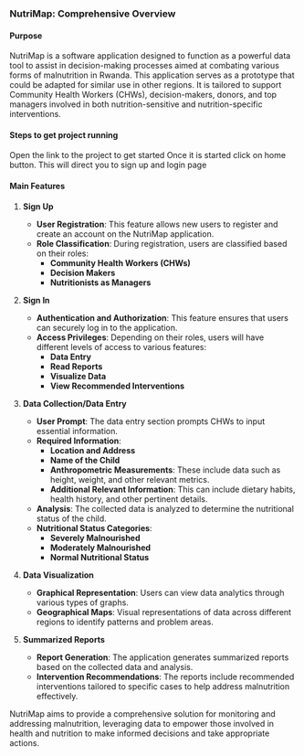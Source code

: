 
### NutriMap: Comprehensive Overview

#### Purpose
NutriMap is a software application designed to function as a powerful data tool to assist in decision-making processes aimed at combating various forms of malnutrition in Rwanda. This application serves as a prototype that could be adapted for similar use in other regions. It is tailored to support Community Health Workers (CHWs), decision-makers, donors, and top managers involved in both nutrition-sensitive and nutrition-specific interventions.

#### Steps to get project running

Open the link to the project to get started
Once it is started click on home button. This will direct you to sign up and login page

#### Main Features

1. **Sign Up**
   - **User Registration**: This feature allows new users to register and create an account on the NutriMap application.
   - **Role Classification**: During registration, users are classified based on their roles:
     - **Community Health Workers (CHWs)**
     - **Decision Makers**
     - **Nutritionists as Managers**

2. **Sign In**
   - **Authentication and Authorization**: This feature ensures that users can securely log in to the application.
   - **Access Privileges**: Depending on their roles, users will have different levels of access to various features:
     - **Data Entry**
     - **Read Reports**
     - **Visualize Data**
     - **View Recommended Interventions**

3. **Data Collection/Data Entry**
   - **User Prompt**: The data entry section prompts CHWs to input essential information.
   - **Required Information**:
     - **Location and Address**
     - **Name of the Child**
     - **Anthropometric Measurements**: These include data such as height, weight, and other relevant metrics.
     - **Additional Relevant Information**: This can include dietary habits, health history, and other pertinent details.
   - **Analysis**: The collected data is analyzed to determine the nutritional status of the child.
   - **Nutritional Status Categories**:
     - **Severely Malnourished**
     - **Moderately Malnourished**
     - **Normal Nutritional Status**

4. **Data Visualization**
   - **Graphical Representation**: Users can view data analytics through various types of graphs.
   - **Geographical Maps**: Visual representations of data across different regions to identify patterns and problem areas.

5. **Summarized Reports**
   - **Report Generation**: The application generates summarized reports based on the collected data and analysis.
   - **Intervention Recommendations**: The reports include recommended interventions tailored to specific cases to help address malnutrition effectively.



NutriMap aims to provide a comprehensive solution for monitoring and addressing malnutrition, leveraging data to empower those involved in health and nutrition to make informed decisions and take appropriate actions.


